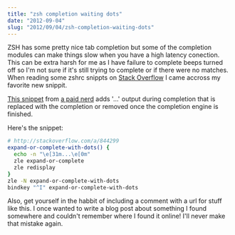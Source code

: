 ```yaml
--- 
title: "zsh completion waiting dots"
date: "2012-09-04"
slug: "2012/09/04/zsh-completion-waiting-dots"
---
```

ZSH has some pretty nice tab completion but some of the completion modules can make things slow when you have a high latency conection.  This can be extra harsh for me as I have failure to complete beeps turned off so I'm not sure if it's still trying to complete or if there were no matches.  When reading some zshrc snippts on [Stack Overflow](http://stackoverflow.com) I came accross my favorite new snippit.

[This snippet](http://stackoverflow.com/a/844299) from [a paid nerd](http://stackoverflow.com/users/102704/a-paid-nerd) adds '...' output during completion that is replaced with the completion or removed once the completion engine is finished.

Here's the snippet:
``` sh
# http://stackoverflow.com/a/844299
expand-or-complete-with-dots() {
  echo -n "\e[31m...\e[0m"
  zle expand-or-complete
  zle redisplay
}
zle -N expand-or-complete-with-dots
bindkey "^I" expand-or-complete-with-dots
```
Also, get yourself in the habbit of including a comment with a url for stuff like this.  I once wanted to write a blog post about something I found somewhere and couldn't remember where I found it online!  I'll never make that mistake again.
